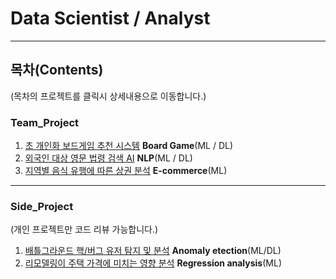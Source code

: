 # Data Scientist / Analyst
-----------------------------------------------------------
## 목차(Contents)
(목차의 프로젝트를 클릭시 상세내용으로 이동합니다.)

### Team_Project
1. [초 개인화 보드게임 추천 시스템](./Team_Project/Board_Game) **Board Game**(ML / DL)
2. [외국인 대상 영문 법령 검색 AI](./Team_Project/NLP) **NLP**(ML / DL)  
3. [지역별 음식 유행에 따른 상권 분석](./Team_Project/E-commerce) **E-commerce**(ML)  

-----------------------------------------------------------

### Side_Project
(개인 프로젝트만 코드 리뷰 가능합니다.)

1. [배틀그라운드 핵/버그 유저 탐지 및 분석](./Side_Project/배틀그라운드/code/Anomaly_detection.ipynb) **Anomaly etection**(ML/DL)
2. [리모델링이 주택 가격에 미치는 영향 분석](./Side_Project/리모델링/code/House_Remodeling.ipynb) **Regression analysis**(ML)



